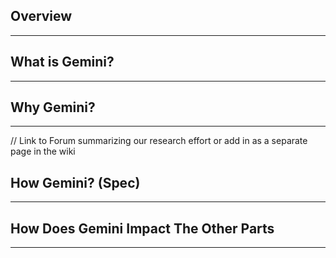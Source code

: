 ## Overview
----

## What is Gemini?
----

## Why Gemini?
----

// Link to Forum summarizing our research effort or add in as a separate page in the wiki

## How Gemini? (Spec)
----

## How Does Gemini Impact The Other Parts
----

